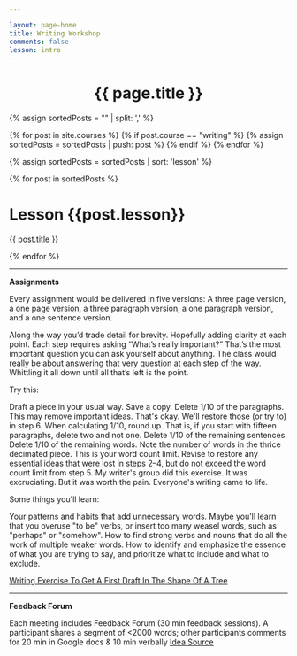 ```yaml
---

layout: page-home
title: Writing Workshop
comments: false
lesson: intro
---
```



<CENTER><h1 class="emphnext">{{ page.title }}</h1></CENTER>



{% assign sortedPosts = "" | split: ',' %}



{% for post in site.courses %}
{% if post.course == "writing" %}
{% assign sortedPosts = sortedPosts | push: post %}
{% endif %}
{% endfor %}

{% assign sortedPosts = sortedPosts | sort: 'lesson' %}



{% for post in sortedPosts %}
<div class="section list">
  
  <h1> Lesson {{post.lesson}} </h1>
  <p class="line">
  <a class="title" href="{{ post.url }}">{{ post.title }}</a>
  </p>
  <!--<p class="excerpt">{{ post.excerpt }}</p>-->
</div>

{% endfor %}
  
<script type="text/javascript">
//<![CDATA[
(function() {
    var links = document.getElementsByTagName('a');
    var query = '?';
    for(var i = 0; i < links.length; i++) {
      if(links[i].href.indexOf('#disqus_thread') >= 0) {
        query += 'url' + i + '=' + encodeURIComponent(links[i].href) + '&';
      }
    }
    document.write('<script type="text/javascript" src="http://disqus.com/forums/piyushahujanotes/get_num_replies.js' + query + '"></' + 'script>');
  })();
//]]>
</script>


---

**Assignments**

Every assignment would be delivered in five versions: A three page version, a one page version, a three paragraph version, a one paragraph version, and a one sentence version. 

Along the way you’d trade detail for brevity. Hopefully adding clarity at each point.  Each step requires asking “What’s really important?” That’s the most important question you can ask yourself about anything. The class would really be about answering that very question at each step of the way. Whittling it all down until all that’s left is the point.


Try this:

Draft a piece in your usual way. Save a copy.
Delete 1/10 of the paragraphs. This may remove important ideas. That's okay. We'll restore those (or try to) in step 6. When calculating 1/10, round up. That is, if you start with fifteen paragraphs, delete two and not one.
Delete 1/10 of the remaining sentences.
Delete 1/10 of the remaining words.
Note the number of words in the thrice decimated piece. This is your word count limit.
Revise to restore any essential ideas that were lost in steps 2–4, but do not exceed the word count limit from step 5.
My writer's group did this exercise. It was excruciating. But it was worth the pain. Everyone's writing came to life.

Some things you'll learn:

Your patterns and habits that add unnecessary words. Maybe you'll learn that you overuse "to be" verbs, or insert too many weasel words, such as "perhaps" or "somehow".
How to find strong verbs and nouns that do all the work of multiple weaker words.
How to identify and emphasize the essence of what you are trying to say, and prioritize what to include and what to exclude.


[Writing Exercise To Get A First Draft In The Shape Of A Tree](https://www.quora.com/What-major-literary-work-was-carefully-planned-out-in-advance/answer/Alex-Johnston-39?ch=10&oid=306665199&share=a6a5d110&srid=3HW0&target_type=answer)

---

**Feedback Forum**

Each meeting includes Feedback Forum (30 min feedback sessions). A participant shares a segment of <2000 words; other participants comments for 20 min in Google docs & 10 min verbally [Idea Source](https://twitter.com/DarbyVickers/status/1387089114852249604)




